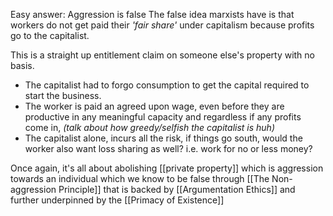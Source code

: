 Easy answer: Aggression is false
The false idea marxists have is that workers do not get paid their _'fair share'_ under capitalism because profits go to the capitalist.

This is a straight up entitlement claim on someone else's property with no basis.
-  The capitalist had to forgo consumption to get the capital required to start the business.
- The worker is paid an agreed upon wage, even before they are productive in any meaningful capacity and regardless if any profits come in, _(talk about how greedy/selfish the capitalist is huh)_
- The capitalist alone, incurs all the risk, if things go south, would the worker also want loss sharing as well? i.e. work for no or less money?

Once again, it's all about abolishing [[private property]] which is aggression towards an individual which we know to be false through  [[The Non-aggression Principle]] that is backed by [[Argumentation Ethics]] and further underpinned by the [[Primacy of Existence]]


